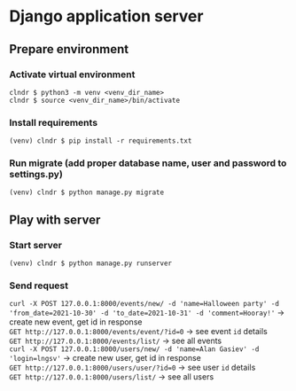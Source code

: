# Django application server

## Prepare environment

### Activate virtual environment
```
clndr $ python3 -m venv <venv_dir_name>
clndr $ source <venv_dir_name>/bin/activate
```

### Install requirements
`(venv) clndr $ pip install -r requirements.txt`

### Run migrate (add proper database name, user and password to settings.py)
`(venv) clndr $ python manage.py migrate`

## Play with server

### Start server
`(venv) clndr $ python manage.py runserver`

### Send request
`curl -X POST 127.0.0.1:8000/events/new/ -d 'name=Halloween party' -d 'from_date=2021-10-30' -d 'to_date=2021-10-31' -d 'comment=Hooray!'` -> create new event, get id in response \
`GET http://127.0.0.1:8000/events/event/?id=0` -> see event `id` details \
`GET http://127.0.0.1:8000/events/list/` -> see all events \
`curl -X POST 127.0.0.1:8000/users/new/ -d 'name=Alan Gasiev' -d 'login=lngsv'` -> create new user, get id in response \
`GET http://127.0.0.1:8000/users/user/?id=0` -> see user `id` details \
`GET http://127.0.0.1:8000/users/list/` -> see all users

